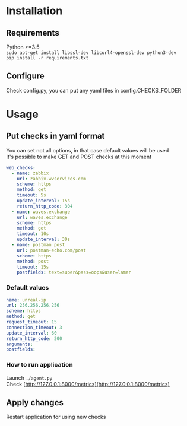 # Installation
## Requirements
Python >=3.5  
`sudo apt-get install libssl-dev libcurl4-openssl-dev python3-dev`  
`pip install -r requirements.txt` 

## Configure
Check config.py, you can put any yaml files in config.CHECKS_FOLDER  

# Usage
## Put checks in yaml format
You can set not all options, in that case default values will be used  
It's possible to make GET and POST checks at this moment  
```yaml
web_checks:
  - name: zabbix
    url: zabbix.wvservices.com
    scheme: https
    method: get
    timeout: 5s
    update_interval: 15s
    return_http_code: 304
  - name: waves.exchange
    url: waves.exchange
    scheme: https
    method: get
    timeout: 10s
    update_interval: 30s
  - name: postman post
    url: postman-echo.com/post
    scheme: https
    method: post
    timeout: 15s
    postfields: text=super&pass=oops&user=lamer
```

### Default values
```yaml
name: unreal-ip
url: 256.256.256.256
scheme: https
method: get
request_timeout: 15
connection_timeout: 3
update_interval: 60
return_http_code: 200
arguments:
postfields:
```

### How to run application
Launch `./agent.py`  
Check [http://127.0.0.1:8000/metrics](http://127.0.0.1:8000/metrics)  

## Apply changes
Restart application for using new checks  

